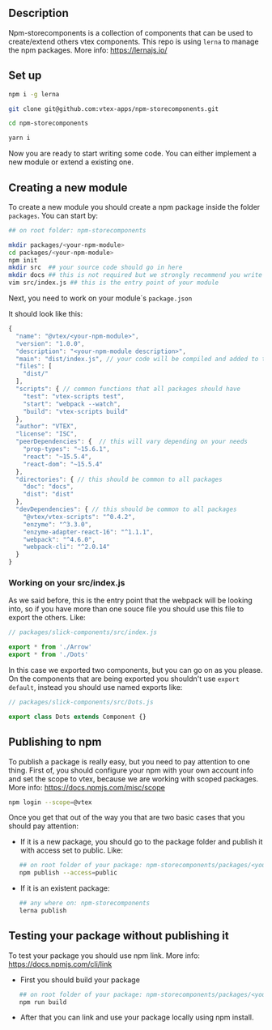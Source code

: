 ## Description

Npm-storecomponents is a collection of components that can be used to create/extend others vtex components. This repo is using `lerna` to manage the npm packages. More info: https://lernajs.io/

## Set up

```sh
npm i -g lerna

git clone git@github.com:vtex-apps/npm-storecomponents.git

cd npm-storecomponents

yarn i
```

Now you are ready to start writing some code. You can either implement a new module or extend a existing one.

## Creating a new module

To create a new module you should create a npm package inside the folder `packages`. You can start by:

```sh
## on root folder: npm-storecomponents

mkdir packages/<your-npm-module>
cd packages/<your-npm-module>
npm init
mkdir src  ## your source code should go in here
mkdir docs ## this is not required but we strongly recommend you write your own docs.
vim src/index.js ## this is the entry point of your module
```

Next, you need to work on your module´s `package.json`

It should look like this:

```javascript
{
  "name": "@vtex/<your-npm-module>",
  "version": "1.0.0",
  "description": "<your-npm-module description>",
  "main": "dist/index.js", // your code will be compiled and added to this file.
  "files": [
    "dist/"
  ],
  "scripts": { // common functions that all packages should have
    "test": "vtex-scripts test",
    "start": "webpack --watch",
    "build": "vtex-scripts build"
  },
  "author": "VTEX",
  "license": "ISC",
  "peerDependencies": {  // this will vary depending on your needs
    "prop-types": "~15.6.1",
    "react": "~15.5.4",
    "react-dom": "~15.5.4"
  },
  "directories": { // this should be common to all packages
    "doc": "docs",
    "dist": "dist"
  },
  "devDependencies": { // this should be common to all packages
    "@vtex/vtex-scripts": "^0.4.2",
    "enzyme": "^3.3.0",
    "enzyme-adapter-react-16": "^1.1.1",
    "webpack": "^4.6.0",
    "webpack-cli": "^2.0.14"
  }
}
```

### Working on your src/index.js

As we said before, this is the entry point that the webpack will be looking into, so if you have more than one souce file you should use this file to export the others. Like:

```javascript
// packages/slick-components/src/index.js

export * from './Arrow'
export * from './Dots'
```

In this case we exported two components, but you can go on as you please. On the components that are being exported you shouldn't use `export default`, instead you should use named exports like:

```javascript
// packages/slick-components/src/Dots.js

export class Dots extends Component {}
```

## Publishing to npm

To publish a package is really easy, but you need to pay attention to one thing. First of, you should configure your npm with your own account info and set the scope to vtex, because we are working with scoped packages. More info: https://docs.npmjs.com/misc/scope

```sh
npm login --scope=@vtex
```

Once you get that out of the way you that are two basic cases that you should pay attention:

* If it is a new package, you should go to the package folder and publish it with access set to public. Like:

```sh
   ## on root folder of your package: npm-storecomponents/packages/<your-npm-module>
   npm publish --access=public
```

* If it is an existent package:

```sh
   ## any where on: npm-storecomponents
   lerna publish
```

## Testing your package without publishing it

To test your package you should use npm link. More info: https://docs.npmjs.com/cli/link

* First you should build your package

```sh
   ## on root folder of your package: npm-storecomponents/packages/<your-npm-module>
   npm run build
```

* After that you can link and use your package locally using npm install.
